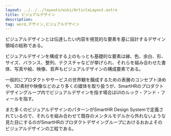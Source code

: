```yaml
---
layout: ../../../layouts/wiki/ArticleLayout.astro
title: ビジュアルデザイン
description:
tag: word,デザイン,ビジュアルデザイン
---
```


ビジュアルデザインとは伝達したい内容を視覚的な要素を基に設計するデザイン領域の総称である。

ビジュアルデザインを構成する上のもっとも基礎的な要素は線、色、余白、形、サイズ、バランス、整列、テクスチャなどが挙げられ、それらを組み合わせた書体、写真や絵、映像、音声もビジュアルデザインの構成要素である。

一般的にプロダクトやサービスの世界観を醸成するための表層のコンセプト決めや、3D素材や映像などのより多くの媒体を取り扱うが、SmartHRのプロダクトデザイングループ内でビジュアルデザインを指す場合はUIのルック・アンド・フィールを指す。

また多くのビジュアルデザインのパターンがSmartHR Design Systemで定義されているので、それらを組み合わせて既存のメンタルモデルから外れないような見た目にするのがSmartHRのプロダクトデザイングループにおけるおおよそのビジュアルデザインの工程である。